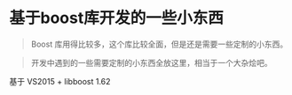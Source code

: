 

# 基于boost库开发的一些小东西

> Boost 库用得比较多，这个库比较全面，但是还是需要一些定制的小东西。

> 开发中遇到的一些需要定制的小东西全放这里，相当于一个大杂烩吧。

基于 VS2015 + libboost 1.62 